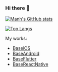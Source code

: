 ### Hi there 👋

[![Manh's GitHub stats](https://github-readme-stats.vercel.app/api?username=manhpham90vn)](https://github.com/anuraghazra/github-readme-stats)

[![Top Langs](https://github-readme-stats.vercel.app/api/top-langs/?username=manhpham90vn&layout=compact)](https://github.com/anuraghazra/github-readme-stats)

My works:
- [BaseiOS](https://github.com/manhpham90vn/iOS-VIPER-Architecture)
- [BaseAndroid](https://github.com/manhpham90vn/BaseAndroid)
- [BaseFlutter](https://github.com/manhpham90vn/BaseFlutter)
- [BaseReactNative](https://github.com/manhpham90vn/BaseReactNative)
